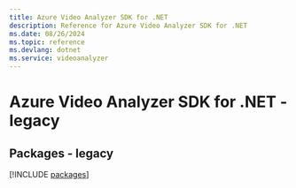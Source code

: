 ```yaml
---
title: Azure Video Analyzer SDK for .NET
description: Reference for Azure Video Analyzer SDK for .NET
ms.date: 08/26/2024
ms.topic: reference
ms.devlang: dotnet
ms.service: videoanalyzer
---
```

# Azure Video Analyzer SDK for .NET - legacy
## Packages - legacy
[!INCLUDE [packages](video-analyzer-index.md)]